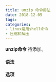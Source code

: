 ```yaml
---
title: unzip 命令用法
date: 2018-12-05
tags:
categories: 
- linux常用shell命令
- 压缩和解压
---
```

**unzip命令** 待添加。
<!-- more --> 
#### **语法**


#### **选项**
